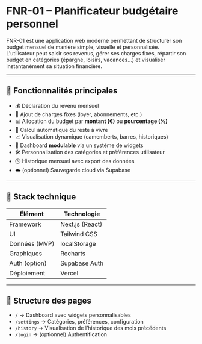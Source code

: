 # FNR-01 – Planificateur budgétaire personnel

FNR-01 est une application web moderne permettant de structurer son budget mensuel de manière simple, visuelle et personnalisée.  
L'utilisateur peut saisir ses revenus, gérer ses charges fixes, répartir son budget en catégories (épargne, loisirs, vacances...) et visualiser instantanément sa situation financière.

---

## 🔧 Fonctionnalités principales

- 💰 Déclaration du revenu mensuel
- 🧾 Ajout de charges fixes (loyer, abonnements, etc.)
- 📊 Allocation du budget par **montant (€)** ou **pourcentage (%)**
- 🧮 Calcul automatique du reste à vivre
- 📈 Visualisation dynamique (camemberts, barres, historiques)
- 🧩 Dashboard **modulable** via un système de widgets
- 🛠️ Personnalisation des catégories et préférences utilisateur
- 🕓 Historique mensuel avec export des données
- ☁️ (optionnel) Sauvegarde cloud via Supabase

---

## 🧱 Stack technique

| Élément        | Technologie        |
|----------------|--------------------|
| Framework      | Next.js (React)    |
| UI             | Tailwind CSS       |
| Données (MVP)  | localStorage       |
| Graphiques     | Recharts           |
| Auth (option)  | Supabase Auth      |
| Déploiement    | Vercel             |

---

## 🚀 Structure des pages

- `/` → Dashboard avec widgets personnalisables
- `/settings` → Catégories, préférences, configuration
- `/history` → Visualisation de l’historique des mois précédents
- `/login` → (optionnel) Authentification